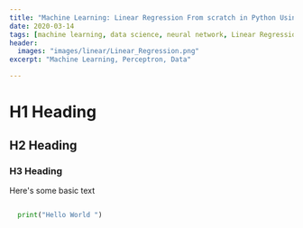 ```yaml
---
title: "Machine Learning: Linear Regression From scratch in Python Using Gradient Descent "
date: 2020-03-14
tags: [machine learning, data science, neural network, Linear Regression ]
header:
  images: "images/linear/Linear_Regression.png"
excerpt: "Machine Learning, Perceptron, Data"

---
```


# H1 Heading

## H2 Heading

### H3 Heading


Here's some basic text



```python

  print("Hello World ")

```
